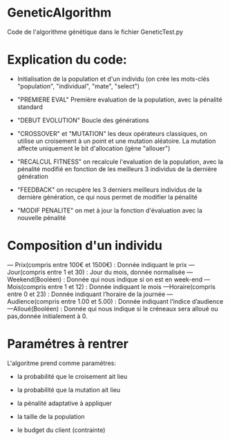 # GeneticAlgorithm
Code de l'algorithme génétique dans le fichier GeneticTest.py

# Explication du code:

- Initialisation de la population et d'un individu (on crée les mots-clés "population", "individual", "mate", "select")

- "PREMIERE EVAL" Première evaluation de la population, avec la pénalité standard

- "DEBUT EVOLUTION" Boucle des générations

- "CROSSOVER" et "MUTATION" les deux opérateurs classiques, on utilise un croisement à un point et une mutation aléatoire. La mutation affecte uniquement le bit d'allocation (gène "allouer")
  
- "RECALCUL FITNESS" on recalcule l'evaluation de la population, avec la pénalité modifié en fonction de les meilleurs 3 individus de la dernière génération

- "FEEDBACK" on recupère les 3 derniers meilleurs individus de la dernière génération, ce qui nous permet de modifier la pénalité

- "MODIF PENALITE" on met à jour la fonction d'évaluation avec la nouvelle pénalité 

# Composition d'un individu

— Prix(compris entre 100€ et 1500€) : Donnée indiquant le prix
—Jour(compris entre 1 et 30) : Jour du mois, donnée normalisée
—Weekend(Booléen) : Donnée qui nous indique si on est en week-end
—Mois(compris entre 1 et 12) : Donnée indiquant le mois
—Horaire(compris entre 0 et 23) : Donnée indiquant l’horaire de la journée
—Audience(compris entre 1.00 et 5.00) : Donnée indiquant l’indice d’audience
—Alloué(Booléen) : Donnée qui nous indique si le créneaux sera alloué ou pas,donnée initialement à 0.

# Paramétres à rentrer

L'algoritme prend comme paramétres: 

- la probabilité que le croisement ait lieu

- la probabilité que la mutation ait lieu

- la pénalité adaptative à appliquer 

- la taille de la population

- le budget du client (contrainte)
